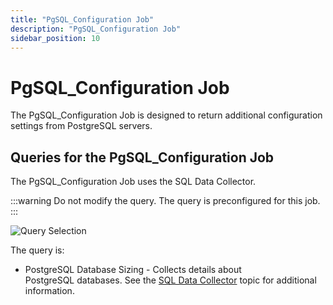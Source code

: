 ```yaml
---
title: "PgSQL_Configuration Job"
description: "PgSQL_Configuration Job"
sidebar_position: 10
---
```


# PgSQL_Configuration Job

The PgSQL_Configuration Job is designed to return additional configuration settings from
PostgreSQL servers.

## Queries for the PgSQL_Configuration Job

The PgSQL_Configuration Job uses the SQL Data Collector.

:::warning
Do not modify the query. The query is preconfigured for this job.
:::


![Query Selection](/images/accessanalyzer/12.0/solutions/databases/postgresql/collection/configurationquery.webp)

The query is:

- PostgreSQL Database Sizing - Collects details about PostgreSQL databases. See the
  [SQL Data Collector](/docs/accessanalyzer/12.0/admin/datacollector/sql/overview.md) topic for additional
  information.
